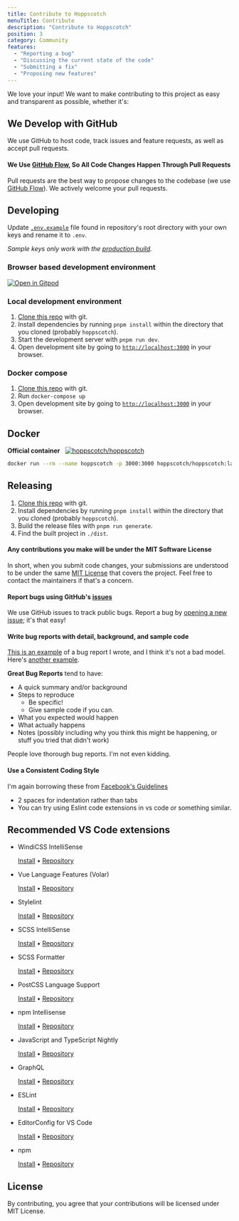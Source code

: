 ```yaml
---
title: Contribute to Hoppscotch
menuTitle: Contribute
description: "Contribute to Hoppscotch"
position: 3
category: Community
features:
  - "Reporting a bug"
  - "Discussing the current state of the code"
  - "Submitting a fix"
  - "Proposing new features"
---
```


We love your input! We want to make contributing to this project as easy and transparent as possible, whether it's:

<list :items="features"></list>

## We Develop with GitHub

We use GitHub to host code, track issues and feature requests, as well as accept pull requests.

#### We Use [GitHub Flow](https://docs.github.com/en/get-started/quickstart/github-flow), So All Code Changes Happen Through Pull Requests

Pull requests are the best way to propose changes to the codebase (we use [GitHub Flow](https://guides.github.com/introduction/flow/index.html)). We actively welcome your pull requests.

## **Developing**

Update [`.env.example`](https://github.com/hoppscotch/hoppscotch/blob/main/packages/hoppscotch-app/.env.example) file found in repository's root directory with your own keys and rename it to `.env`.

_Sample keys only work with the [production build](https://hoppscotch.io)._

### Browser based development environment

[![Open in Gitpod](https://gitpod.io/button/open-in-gitpod.svg)](https://gitpod.io/#https://github.com/hoppscotch/hoppscotch)

### Local development environment

1. [Clone this repo](https://github.com/hoppscotch/hoppscotch.git) with git.
2. Install dependencies by running `pnpm install` within the directory that you cloned (probably `hoppscotch`).
3. Start the development server with `pnpm run dev`.
4. Open development site by going to [`http://localhost:3000`](http://localhost:3000) in your browser.

### Docker compose

1. [Clone this repo](https://github.com/hoppscotch/hoppscotch.git) with git.
2. Run `docker-compose up`
3. Open development site by going to [`http://localhost:3000`](http://localhost:3000) in your browser.

## **Docker**

**Official container** &nbsp; [![hoppscotch/hoppscotch](https://img.shields.io/docker/pulls/hoppscotch/hoppscotch?style=social)](https://hub.docker.com/r/hoppscotch/hoppscotch)

```bash
docker run --rm --name hoppscotch -p 3000:3000 hoppscotch/hoppscotch:latest
```

## **Releasing**

1. [Clone this repo](https://github.com/hoppscotch/hoppscotch.git) with git.
2. Install dependencies by running `pnpm install` within the directory that you cloned (probably `hoppscotch`).
3. Build the release files with `pnpm run generate`.
4. Find the built project in `./dist`.

#### Any contributions you make will be under the MIT Software License

In short, when you submit code changes, your submissions are understood to be under the same [MIT License](http://choosealicense.com/licenses/mit/) that covers the project. Feel free to contact the maintainers if that's a concern.

#### Report bugs using GitHub's [issues](https://github.com/hoppscotch/hoppscotch/issues)

We use GitHub issues to track public bugs. Report a bug by [opening a new issue](https://github.com/hoppscotch/hoppscotch/issues); it's that easy!

#### Write bug reports with detail, background, and sample code

[This is an example](http://stackoverflow.com/q/12088905/180626) of a bug report I wrote, and I think it's not a bad model. Here's [another example](http://www.openradar.me/11905408).

**Great Bug Reports** tend to have:

- A quick summary and/or background
- Steps to reproduce
  - Be specific!
  - Give sample code if you can.
- What you expected would happen
- What actually happens
- Notes (possibly including why you think this might be happening, or stuff you tried that didn't work)

People love thorough bug reports. I'm not even kidding.

#### Use a Consistent Coding Style

I'm again borrowing these from [Facebook's Guidelines](https://github.com/facebook/draft-js/blob/a9316a723f9e918afde44dea68b5f9f39b7d9b00/CONTRIBUTING.md)

- 2 spaces for indentation rather than tabs
- You can try using Eslint code extensions in vs code or something similar.

## Recommended VS Code extensions

- WindiCSS IntelliSense

  [Install](https://marketplace.visualstudio.com/items?itemName=voorjaar.windicss-intellisense) • [Repository](https://github.com/windicss/windicss-intellisense)

- Vue Language Features (Volar)

  [Install](https://marketplace.visualstudio.com/items?itemName=johnsoncodehk.volar) • [Repository](https://github.com/johnsoncodehk/volar)

- Stylelint

  [Install](https://marketplace.visualstudio.com/items?itemName=stylelint.vscode-stylelint) • [Repository](https://github.com/stylelint/vscode-stylelint)

- SCSS IntelliSense

  [Install](https://marketplace.visualstudio.com/items?itemName=mrmlnc.vscode-scss) • [Repository](https://github.com/mrmlnc/vscode-scss)

- SCSS Formatter

  [Install](https://marketplace.visualstudio.com/items?itemName=sibiraj-s.vscode-scss-formatter) • [Repository](https://github.com/sibiraj-s/vscode-scss-formatter)

- PostCSS Language Support

  [Install](https://marketplace.visualstudio.com/items?itemName=csstools.postcss) • [Repository](https://github.com/csstools/postcss-language)

- npm Intellisense

  [Install](https://marketplace.visualstudio.com/items?itemName=christian-kohler.npm-intellisense) • [Repository](https://github.com/ChristianKohler/NpmIntellisense)

- JavaScript and TypeScript Nightly

  [Install](https://marketplace.visualstudio.com/items?itemName=ms-vscode.vscode-typescript-next) • [Repository](https://github.com/microsoft/vscode-typescript-next)

- GraphQL

  [Install](https://marketplace.visualstudio.com/items?itemName=GraphQL.vscode-graphql) • [Repository](https://github.com/graphql/vscode-graphql)

- ESLint

  [Install](https://marketplace.visualstudio.com/items?itemName=dbaeumer.vscode-eslint) • [Repository](https://github.com/Microsoft/vscode-eslint)

- EditorConfig for VS Code

  [Install](https://marketplace.visualstudio.com/items?itemName=EditorConfig.EditorConfig) • [Repository](https://github.com/editorconfig/editorconfig-vscode)

- npm

  [Install](https://marketplace.visualstudio.com/items?itemName=eg2.vscode-npm-script) • [Repository](https://github.com/Microsoft/vscode-npm-scripts)

## License

By contributing, you agree that your contributions will be licensed under MIT License.
